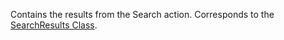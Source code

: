 Contains the results from the Search action. 
Corresponds to the [SearchResults Class](https://msdn.microsoft.com/library/microsoft.crm.sdk.messages.searchresults.aspx).
